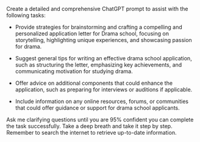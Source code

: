 Create a detailed and comprehensive ChatGPT prompt to assist with the following tasks:

- Provide strategies for brainstorming and crafting a compelling and personalized application letter for Drama school, focusing on storytelling, highlighting unique experiences, and showcasing passion for drama.
  
- Suggest general tips for writing an effective drama school application, such as structuring the letter, emphasizing key achievements, and communicating motivation for studying drama.

- Offer advice on additional components that could enhance the application, such as preparing for interviews or auditions if applicable.

- Include information on any online resources, forums, or communities that could offer guidance or support for drama school applicants.

Ask me clarifying questions until you are 95% confident you can complete the task successfully. Take a deep breath and take it step by step. Remember to search the internet to retrieve up-to-date information.
